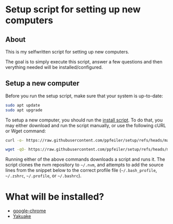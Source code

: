 # Setup script for setting up new computers

## About

This is my selfwritten script for setting up new computers.

The goal is to simply execute this script, answer a few questions and then verything needed will be installed/configured.

## Setup a new computer

Before you run the setup script, make sure that your system is up-to-date:
```sh
sudo apt update
sudo apt upgrade
```

To setup a new computer, you should run the [install script][1]. To do that, you may either download and run the script manually, or use the following cURL or Wget command:
```sh
curl -o- https://raw.githubusercontent.com/ppfeiler/setup/refs/heads/main/setup.sh | bash
```
```sh
wget -qO- https://raw.githubusercontent.com/ppfeiler/setup/refs/heads/main/setup.sh | bash
```

Running either of the above commands downloads a script and runs it. The script clones the nvm repository to `~/.nvm`, and attempts to add the source lines from the snippet below to the correct profile file (`~/.bash_profile`, `~/.zshrc`, `~/.profile`, or `~/.bashrc`).

# What will be installed?

- [google-chrome][2]
- [Yakuake][3]

[1]: https://github.com/ppfeiler/setup/blob/main/setup.sh
[2]: https://www.google.com/chrome/
[3]: https://apps.kde.org/de/yakuake/
